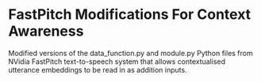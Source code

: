 # FastPitch Modifications For Context Awareness

Modified versions of the data_function.py and module.py Python files from NVidia FastPitch text-to-speech
system that allows contextualised utterance embeddings to be read in as addition inputs. 
